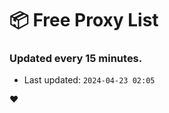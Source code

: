 # :package: Free Proxy List
### Updated every 15 minutes.

- Last updated: `2024-04-23 02:05`

:heart:
